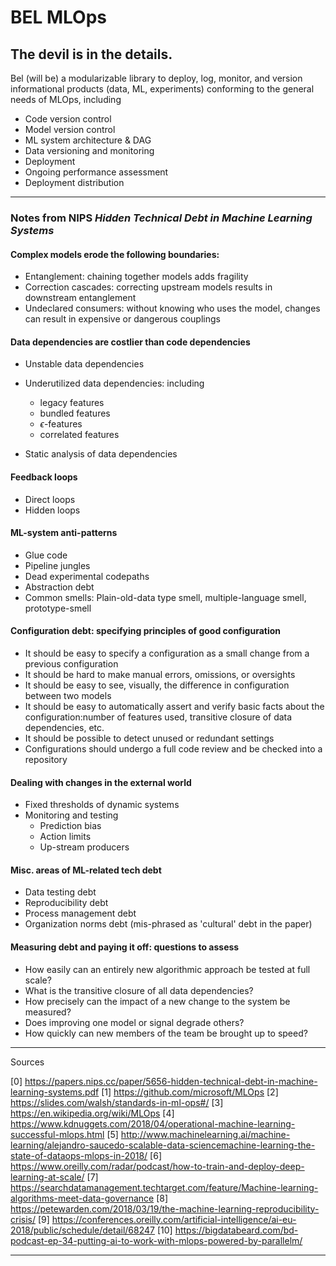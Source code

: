 # BEL MLOps
## The devil is in the details.

Bel (will be) a modularizable library to deploy, log, monitor, and version informational products (data, ML, experiments) conforming to the general needs of MLOps, including

- Code version control
- Model version control
- ML system architecture & DAG
- Data versioning and monitoring
- Deployment
- Ongoing performance assessment
- Deployment distribution

---------------

### Notes from NIPS *Hidden Technical Debt in Machine Learning Systems*

#### Complex models erode the following boundaries:

- Entanglement: chaining together models adds fragility
- Correction cascades: correcting upstream models results in downstream entanglement
- Undeclared consumers: without knowing who uses the model, changes can result in expensive or dangerous couplings

#### Data dependencies are costlier than code dependencies

- Unstable data dependencies

- Underutilized data dependencies: including 
  - legacy features
  - bundled features
  - $\epsilon$-features
  - correlated features

- Static analysis of data dependencies

#### Feedback loops
- Direct loops
- Hidden loops

#### ML-system anti-patterns
- Glue code
- Pipeline jungles
- Dead experimental codepaths
- Abstraction debt
- Common smells: Plain-old-data type smell, multiple-language smell, prototype-smell

#### Configuration debt: specifying principles of good configuration
- It should be easy to specify a configuration as a small change from a previous configuration
- It should be hard to make manual errors, omissions, or oversights
- It should be easy to see, visually, the difference in configuration between two models
- It should be easy to automatically assert and verify basic facts about the configuration:number of features used, transitive closure of data dependencies, etc.
- It should be possible to detect unused or redundant settings
- Configurations should undergo a full code review and be checked into a repository

#### Dealing with changes in the external world
- Fixed thresholds of dynamic systems
- Monitoring and testing
  - Prediction bias
  - Action limits
  - Up-stream producers
  
#### Misc. areas of ML-related tech debt
- Data testing debt
- Reproducibility debt
- Process management debt
- Organization norms debt (mis-phrased as 'cultural' debt in the paper)

#### Measuring debt and paying it off: questions to assess
- How easily can an entirely new algorithmic approach be tested at full scale?
- What is the transitive closure of all data dependencies?
- How precisely can the impact of a new change to the system be measured?
- Does improving one model or signal degrade others?
- How quickly can new members of the team be brought up to speed?


---------------

Sources

[0] https://papers.nips.cc/paper/5656-hidden-technical-debt-in-machine-learning-systems.pdf
[1] https://github.com/microsoft/MLOps
[2] https://slides.com/walsh/standards-in-ml-ops#/
[3] https://en.wikipedia.org/wiki/MLOps
[4] https://www.kdnuggets.com/2018/04/operational-machine-learning-successful-mlops.html
[5] http://www.machinelearning.ai/machine-learning/alejandro-saucedo-scalable-data-sciencemachine-learning-the-state-of-dataops-mlops-in-2018/
[6] https://www.oreilly.com/radar/podcast/how-to-train-and-deploy-deep-learning-at-scale/
[7] https://searchdatamanagement.techtarget.com/feature/Machine-learning-algorithms-meet-data-governance
[8] https://petewarden.com/2018/03/19/the-machine-learning-reproducibility-crisis/
[9] https://conferences.oreilly.com/artificial-intelligence/ai-eu-2018/public/schedule/detail/68247
[10] https://bigdatabeard.com/bd-podcast-ep-34-putting-ai-to-work-with-mlops-powered-by-parallelm/

-------------
